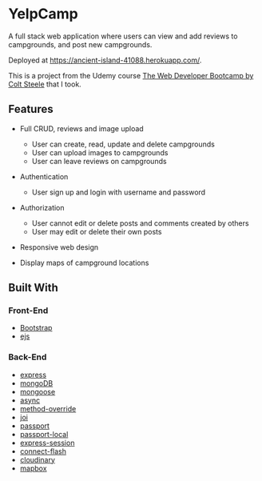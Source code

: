 # YelpCamp

A full stack web application where users can view and add reviews to campgrounds, and post new campgrounds. 

Deployed at https://ancient-island-41088.herokuapp.com/. 

This is a project from the Udemy course [The Web Developer Bootcamp by Colt Steele](https://www.udemy.com/the-web-developer-bootcamp/) that I took.

## Features

* Full CRUD, reviews and image upload
  * User can create, read, update and delete campgrounds
  * User can upload images to campgrounds
  * User can leave reviews on campgrounds
  
* Authentication
  * User sign up and login with username and password
 
* Authorization
  * User cannot edit or delete posts and comments created by others
  * User may edit or delete their own posts
  
* Responsive web design

* Display maps of campground locations

## Built With

### Front-End

* [Bootstrap](https://getbootstrap.com/docs/5.0/)
* [ejs](http://ejs.co/)

### Back-End

* [express](https://expressjs.com/)
* [mongoDB](https://www.mongodb.com/)
* [mongoose](http://mongoosejs.com/)
* [async](http://caolan.github.io/async/)
* [method-override](https://github.com/expressjs/method-override#method-override)
* [joi](https://joi.dev/api/?v=17.6.0)
* [passport](http://www.passportjs.org/)
* [passport-local](https://github.com/jaredhanson/passport-local#passport-local)
* [express-session](https://github.com/expressjs/session#express-session)
* [connect-flash](https://github.com/jaredhanson/connect-flash#connect-flash)
* [cloudinary](https://cloudinary.com/)
* [mapbox](https://www.mapbox.com/)


